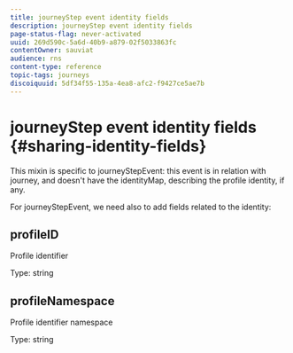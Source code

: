 ```yaml
---
title: journeyStep event identity fields
description: journeyStep event identity fields
page-status-flag: never-activated
uuid: 269d590c-5a6d-40b9-a879-02f5033863fc
contentOwner: sauviat
audience: rns
content-type: reference
topic-tags: journeys
discoiquuid: 5df34f55-135a-4ea8-afc2-f9427ce5ae7b
---
```


# journeyStep event identity fields {#sharing-identity-fields}

This mixin is specific to journeyStepEvent: this event is in relation with journey, and doesn't have the identityMap, describing the profile identity, if any.

For journeyStepEvent, we need also to add fields related to the identity:

## profileID

Profile identifier

Type: string

## profileNamespace

Profile identifier namespace

Type: string